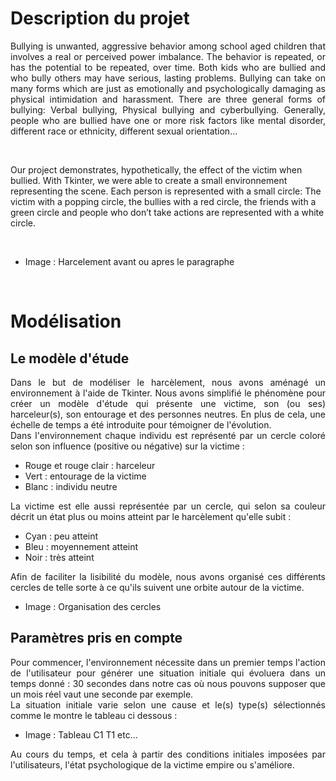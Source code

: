 # Description du projet


<div align="justify">Bullying is unwanted, aggressive behavior among school aged children that involves a real or perceived power imbalance. The behavior is repeated, or has the potential to be repeated, over time. Both kids who are bullied and who bully others may have serious, lasting problems.
Bullying can take on many forms which are just as emotionally and psychologically damaging as physical intimidation and harassment. There are three general forms of bullying: Verbal bullying, Physical bullying and cyberbullying.
Generally, people who are bullied have one or more risk factors like mental disorder, different race or ethnicity, different sexual orientation…</div>
  
<p>&nbsp; </p>

Our project demonstrates, hypothetically, the effect of the victim when bullied. With Tkinter, we were able to create a small environnement representing the scene. Each person is represented with a small circle: The victim with a popping circle, the bullies with a red circle, the friends with a green circle and people who don’t take actions are represented with a white circle.

<p>&nbsp; </p>



* Image : Harcelement avant ou apres le paragraphe

<p>&nbsp; </p>

  
# Modélisation



## Le modèle d'étude


 
<div align="justify">Dans le but de modéliser le harcèlement, nous avons aménagé un environnement à l'aide de Tkinter. Nous avons simplifié le phénomène pour créer un modèle d'étude qui présente une victime, son (ou ses) harceleur(s), son entourage et des personnes neutres. En plus de cela, une échelle de temps a été introduite pour témoigner de l'évolution.</div>

<div align="justify">Dans l'environnement chaque individu est représenté par un cercle coloré selon son influence (positive ou négative) sur la victime :</div>


* Rouge et rouge clair : harceleur
* Vert : entourage de la victime
* Blanc : individu neutre


<div align="justify">La victime est elle aussi représentée par un cercle, qui selon sa couleur décrit un état plus ou moins atteint par le harcèlement qu'elle subit :</div>



* Cyan : peu atteint
* Bleu : moyennement atteint
* Noir : très atteint

<div align="justify">Afin de faciliter la lisibilité du modèle, nous avons organisé ces différents cercles de telle sorte à ce qu'ils suivent une orbite autour de la victime.</div>



* Image : Organisation des cercles



## Paramètres pris en compte

<div align="justify">Pour commencer, l'environnement nécessite dans un premier temps l'action de l'utilisateur pour générer une situation initiale qui évoluera dans un temps donné : 30 secondes dans notre cas où nous pouvons supposer que un mois réel vaut une seconde par exemple.</div>
<div align="justify">La situation initiale varie selon une cause et le(s) type(s) sélectionnés comme le montre le tableau ci dessous :</div>



* Image : Tableau C1 T1 etc...

<div align="justify">Au cours du temps, et cela à partir des conditions initiales imposées par l'utilisateurs, l'état psychologique de la victime empire ou s'améliore.</div>

